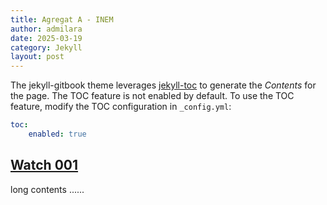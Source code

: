 ```yaml
---
title: Agregat A - INEM
author: admilara
date: 2025-03-19
category: Jekyll
layout: post
---
```


The jekyll-gitbook theme leverages [jekyll-toc][1] to generate the *Contents* for the page.
The TOC feature is not enabled by default. To use the TOC feature, modify the TOC
configuration in `_config.yml`:

```yaml
toc:
    enabled: true
```


<a href="{{ site.baseurl }}/_pages/watch-zakuca1a-zakuca1a-001/">Watch 001</a>
-----------------------------------------------------------------------

long contents ......

[1]: https://github.com/allejo/jekyll-toc
